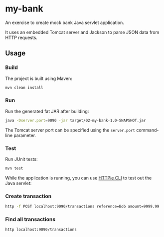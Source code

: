 # my-bank

An exercise to create mock bank Java servlet application.

It uses an embedded Tomcat server and Jackson to parse JSON data from HTTP requests.

## Usage

### Build

The project is built using Maven:

```bash
mvn clean install
```

### Run

Run the generated fat JAR after building:

```bash
java -Dserver.port=9090 -jar target/02-my-bank-1.0-SNAPSHOT.jar
```

The Tomcat server port can be specified using the `server.port` command-line parameter.

### Test

Run JUnit tests:

```bash
mvn test
```

While the application is running, you can use [HTTPie CLI](https://httpie.io/cli) to test out the Java servlet:

### Create transaction

```bash
http -f POST localhost:9090/transactions reference=Bob amount=9999.99
```

### Find all transactions

```bash
http localhost:9090/transactions
```
